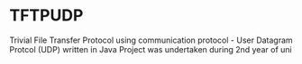 # TFTPUDP
Trivial File Transfer Protocol using communication protocol - User Datagram Protcol (UDP) written in Java
Project was undertaken during 2nd year of uni
